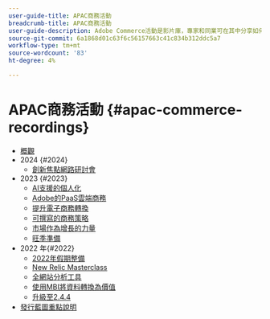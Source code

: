 ```yaml
---
user-guide-title: APAC商務活動
breadcrumb-title: APAC商務活動
user-guide-description: Adobe Commerce活動是影片庫，專家和同業可在其中分享如何使用Adobe Commerce的想法和創意。
source-git-commit: 6a1868d01c63f6c56157663c41c834b312ddc5a7
workflow-type: tm+mt
source-wordcount: '83'
ht-degree: 4%

---
```



# APAC商務活動 {#apac-commerce-recordings}

+ [概觀](overview.md)
+ 2024 {#2024}
   + [創新焦點網路研討會](2024/innovation-spotlight.md)
+ 2023 {#2023}
   + [AI支援的個人化](2023/ai-personalisation.md)
   + [Adobe的PaaS雲端商務](2023/adobes-paas-cloud-commerce.md)
   + [提升電子商務轉換](2023/ecommerce-conversions.md)
   + [可撰寫的商務策略](2023/composable-commerce.md)
   + [市場作為增長的力量](2023/marketplaces.md)
   + [旺季準備](2023/peak-season-prep.md)
+ 2022 年{#2022}
   + [2022年假期整備](2022/holiday.md)
   + [New Relic Masterclass](2022/new-relic.md)
   + [全網站分析工具](2022/analysis-tool.md)
   + [使用MBI將資料轉換為價值](2022/mbi.md)
   + [升級至2.4.4](2022/upgrade.md)
+ [發行藍圖重點說明](release-highlights.md)

<!--+ Commerce Events {#commerce-events}
  + [Overview](commerce-events/overview.md)
  + 2022 {#2022}
    + [Top Tips and Tricks for Adobe Campaign Standard](customer-journeys/2022/tips-and-tricks.md)
    + [Develop and customize data models in Adobe [!DNL Campaign Classic]](customer-journeys/2022/data-models.md)

+ Data and insights {#commerce-release-updates}
  + [Overview](commerce-release-updates/overview.md)
  + 2022 {#2022}
    + [Innovations and trends](data-and-insights/2022/innovations.md)
    + [Sensei and Analysis Workspace](data-and-insights/2022/sensei.md)
    + [Personalize and automate with Adobe Target](data-and-insights/2022/personalize.md)
    + [Analytics and Target applications for Mobile and Apps](data-and-insights/2022/mobile-and-apps.md)
    + [Cross Device Analytics and Customer Journey Analytics](data-and-insights/2022/cross-device-analytics.md) -->